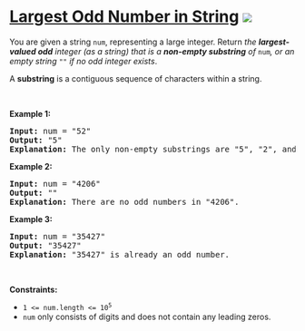 
# [Largest Odd Number in String](https://leetcode.com/problems/largest-odd-number-in-string) ![](https://img.shields.io/badge/Easy-green)

<p>You are given a string <code>num</code>, representing a large integer. Return <em>the <strong>largest-valued odd</strong> integer (as a string) that is a <strong>non-empty substring</strong> of </em><code>num</code><em>, or an empty string </em><code>&quot;&quot;</code><em> if no odd integer exists</em>.</p>

<p>A <strong>substring</strong> is a contiguous sequence of characters within a string.</p>

<p>&nbsp;</p>
<p><strong class="example">Example 1:</strong></p>

<pre>
<strong>Input:</strong> num = &quot;52&quot;
<strong>Output:</strong> &quot;5&quot;
<strong>Explanation:</strong> The only non-empty substrings are &quot;5&quot;, &quot;2&quot;, and &quot;52&quot;. &quot;5&quot; is the only odd number.
</pre>

<p><strong class="example">Example 2:</strong></p>

<pre>
<strong>Input:</strong> num = &quot;4206&quot;
<strong>Output:</strong> &quot;&quot;
<strong>Explanation:</strong> There are no odd numbers in &quot;4206&quot;.
</pre>

<p><strong class="example">Example 3:</strong></p>

<pre>
<strong>Input:</strong> num = &quot;35427&quot;
<strong>Output:</strong> &quot;35427&quot;
<strong>Explanation:</strong> &quot;35427&quot; is already an odd number.
</pre>

<p>&nbsp;</p>
<p><strong>Constraints:</strong></p>

<ul>
	<li><code>1 &lt;= num.length &lt;= 10<sup>5</sup></code></li>
	<li><code>num</code> only consists of digits and does not contain any leading zeros.</li>
</ul>

        